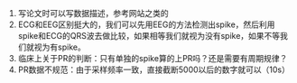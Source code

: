 1. 写论文时可以写数据描述，参考网站之类的
2. ECG和EEG区别挺大的，我们可以先用EEG的方法检测出spike，然后利用spike和ECG的QRS波去做比较，如果相等我们就视为没有spike，如果不等我们就视为有spike。
3. 临床上关于PR的判断：只有单独的spike算的上PR吗？还是需要有周期规律？
4. PR数据不规范：由于采样频率一致，直接截断5000以后的数字就可以（10s）